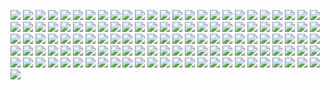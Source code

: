 ![](img/715-15390514563501.png)
![](img/739-15248832509231.png)
![](img/664-15235899746421.png)
![](img/543-15005216496551.jpg)
![](img/580-15095894836321.jpg)
![](img/584-15097061213591.jpg)
![](img/633-15160075004691.jpg)
![](img/634-15160086760101.jpg)
![](img/635-15160099957571.jpg)
![](img/636-15160108398271.jpg)
![](img/733-15390513157481.png)
![](img/721-15244496706961.jpg)
![](img/745-15253151211721.png)
![](img/718-15241925381681.png)
![](img/706-15239447493641.png)
![](img/727-15390530759671.jpg)
![](img/712-15240331595821.jpg)
![](img/685-15390531736761.jpg)
![](img/691-15238607330781.jpg)
![](img/688-15238496638921.jpg)
![](img/658-15235300244671.jpg)
![](img/631-15150350675311.jpeg)
![](img/655-15235256766861.jpg)
![](img/638-15162709317671.jpg)
![](img/563-15390532572311.jpg)
![](img/632-15150365182671.png)
![](img/630-15150331270311.jpg)
![](img/296-29700.jpg)
![](img/629-15150324992461.jpeg)
![](img/569-15089975572191.png)
![](img/530-14963987117221.jpg)
![](img/38-14785154977931.jpg)
![](img/643-15175455112571.jpg)
![](img/652-15235175300131.jpg)
![](img/649-15235115418481.jpg)
![](img/642-15175348016481.jpg)
![](img/573-15090062430161.jpg)
![](img/574-15090119079991.jpg)
![](img/436-14835945793361.jpeg)
![](img/250-14785155804581.jpg)
![](img/439-14839390555001.jpg)
![](img/248-14785155643281.png)
![](img/440-14846197716381.png)
![](img/565-15084869009611.jpeg)
![](img/306-14785112939181.jpg)
![](img/37-14785154821271.jpg)
![](img/307-14785113313261.jpg)
![](img/33-14785154462341.jpg)
![](img/32-14785154306451.jpg)
![](img/452-14877331796121.jpg)
![](img/456-14878324852781.jpeg)
![](img/305-14785110113301.jpg)
![](https://img.villaday.com/images/topic/456/456-14878324852781.jpeg)
![](https://img.villaday.com/images/topic/305/305-14785110113301.jpg)
![](img/647-15175578414801.jpg)
![](img/645-15175550474771.jpg)
![](img/646-15175560534041.jpg)
![](img/637-15162718688971.jpg)
![](img/639-15163440880541.jpg)
![](img/582-15120226022281.jpg)
![](img/581-15112522217021.jpg)
![](img/531-14963991950631.jpg)
![](img/304-14785140267761.jpg)
![](https://img.villaday.com/images/topic/715/715-15390514563501.png) 
![](https://img.villaday.com/images/topic/739/739-15248832509231.png) 
![](https://img.villaday.com/images/topic/664/664-15235899746421.png) 
![](https://img.villaday.com/images/topic/543/543-15005216496551.jpg) 
![](https://img.villaday.com/images/topic/580/580-15095894836321.jpg) 
![](https://img.villaday.com/images/topic/584/584-15097061213591.jpg) 
![](https://img.villaday.com/images/topic/633/633-15160075004691.jpg) 
![](https://img.villaday.com/images/topic/634/634-15160086760101.jpg) 
![](https://img.villaday.com/images/topic/635/635-15160099957571.jpg) 
![](https://img.villaday.com/images/topic/636/636-15160108398271.jpg) 
![](https://img.villaday.com/images/topic/733/733-15390513157481.png) 
![](https://img.villaday.com/images/topic/721/721-15244496706961.jpg) 
![](https://img.villaday.com/images/topic/745/745-15253151211721.png) 
![](https://img.villaday.com/images/topic/718/718-15241925381681.png) 
![](https://img.villaday.com/images/topic/706/706-15239447493641.png) 
![](https://img.villaday.com/images/topic/727/727-15390530759671.jpg) 
![](https://img.villaday.com/images/topic/712/712-15240331595821.jpg) 
![](https://img.villaday.com/images/topic/685/685-15390531736761.jpg) 
![](https://img.villaday.com/images/topic/691/691-15238607330781.jpg) 
![](https://img.villaday.com/images/topic/688/688-15238496638921.jpg) 
![](https://img.villaday.com/images/topic/658/658-15235300244671.jpg) 
![](https://img.villaday.com/images/topic/631/631-15150350675311.jpeg) 
![](https://img.villaday.com/images/topic/655/655-15235256766861.jpg) 
![](https://img.villaday.com/images/topic/638/638-15162709317671.jpg) 
![](https://img.villaday.com/images/topic/563/563-15390532572311.jpg) 
![](https://img.villaday.com/images/topic/632/632-15150365182671.png) 
![](https://img.villaday.com/images/topic/630/630-15150331270311.jpg) 
![](https://img.villaday.com/images/topic/296/296-29700.jpg) 
![](https://img.villaday.com/images/topic/629/629-15150324992461.jpeg) 
![](https://img.villaday.com/images/topic/569/569-15089975572191.png) 
![](https://img.villaday.com/images/topic/530/530-14963987117221.jpg) 
![](https://img.villaday.com/images/topic/38/38-14785154977931.jpg) 
![](https://img.villaday.com/images/topic/643/643-15175455112571.jpg) 
![](https://img.villaday.com/images/topic/652/652-15235175300131.jpg) 
![](https://img.villaday.com/images/topic/649/649-15235115418481.jpg) 
![](https://img.villaday.com/images/topic/642/642-15175348016481.jpg) 
![](https://img.villaday.com/images/topic/573/573-15090062430161.jpg) 
![](https://img.villaday.com/images/topic/574/574-15090119079991.jpg) 
![](https://img.villaday.com/images/topic/436/436-14835945793361.jpeg) 
![](https://img.villaday.com/images/topic/250/250-14785155804581.jpg) 
![](https://img.villaday.com/images/topic/439/439-14839390555001.jpg) 
![](https://img.villaday.com/images/topic/248/248-14785155643281.png) 
![](https://img.villaday.com/images/topic/440/440-14846197716381.png) 
![](https://img.villaday.com/images/topic/565/565-15084869009611.jpeg) 
![](https://img.villaday.com/images/topic/306/306-14785112939181.jpg) 
![](https://img.villaday.com/images/topic/37/37-14785154821271.jpg) 
![](https://img.villaday.com/images/topic/307/307-14785113313261.jpg) 
![](https://img.villaday.com/images/topic/33/33-14785154462341.jpg) 
![](https://img.villaday.com/images/topic/32/32-14785154306451.jpg) 
![](https://img.villaday.com/images/topic/452/452-14877331796121.jpg) 
![](https://img.villaday.com/images/topic/456/456-14878324852781.jpeg) 
![](https://img.villaday.com/images/topic/305/305-14785110113301.jpg) 
![](https://img.villaday.com/images/topic/456/456-14878324852781.jpeg) 
![](https://img.villaday.com/images/topic/305/305-14785110113301.jpg) 
![](https://img.villaday.com/images/topic/647/647-15175578414801.jpg) 
![](https://img.villaday.com/images/topic/645/645-15175550474771.jpg) 
![](https://img.villaday.com/images/topic/646/646-15175560534041.jpg) 
![](https://img.villaday.com/images/topic/637/637-15162718688971.jpg) 
![](https://img.villaday.com/images/topic/639/639-15163440880541.jpg) 
![](https://img.villaday.com/images/topic/582/582-15120226022281.jpg) 
![](https://img.villaday.com/images/topic/581/581-15112522217021.jpg) 
![](https://img.villaday.com/images/topic/531/531-14963991950631.jpg) 
![](https://img.villaday.com/images/topic/304/304-14785140267761.jpg) 